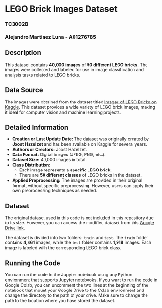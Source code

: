 # LEGO Brick Images Dataset
### TC3002B
### Alejandro Martinez Luna - A01276785

## Description

This dataset contains **40,000 images** of **50 different LEGO bricks**. The images were collected and labeled for use in image classification and analysis tasks related to LEGO bricks.

## Data Source

The images were obtained from the dataset titled [Images of LEGO Bricks on Kaggle](https://www.kaggle.com/datasets/joosthazelzet/lego-brick-images). This dataset provides a wide variety of LEGO brick images, making it ideal for computer vision and machine learning projects.

## Detailed Information

- **Creation or Last Update Date:** The dataset was originally created by **Joost Hazelzet** and has been available on Kaggle for several years.
- **Authors or Creators:** Joost Hazelzet.
- **Data Format:** Digital images (JPEG, PNG, etc.).
- **Dataset Size:** 40,000 images in total.
- **Class Distribution:**
    - Each image represents a **specific LEGO brick**.
    - There are **50 different classes** of LEGO bricks in the dataset.
- **Applied Preprocessing:** The images are provided in their original format, without specific preprocessing. However, users can apply their own preprocessing techniques as needed.

## Dataset

The original dataset used in this code is not included in this repository due to its size. However, you can access the modified dataset from this [Google Drive link](https://drive.google.com/drive/folders/1Ue-ZbK7UUYzEtVTQOHjzfBG0p6RI8nik?usp=sharing). 

The dataset is divided into two folders: `train` and `test`. 
The `train` folder contains **4,461** images, while the `test` folder contains **1,918** images. Each image is labeled with the corresponding LEGO brick class.


## Running the Code

You can run the code in the Jupyter notebook using any Python environment that supports Jupyter notebooks. If you want to run the code in Google Colab, you can uncomment the two lines at the beginning of the notebook that mount your Google Drive to the Colab environment and change the directory to the path of your drive. Make sure to change the path to the location where you have stored the dataset.
